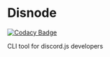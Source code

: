 # Disnode

[![Codacy Badge](https://api.codacy.com/project/badge/Grade/4f6ed3abbced4461a12322b84f537b47)](https://app.codacy.com/gh/Bot-Academia/Disnode?utm_source=github.com&utm_medium=referral&utm_content=Bot-Academia/Disnode&utm_campaign=Badge_Grade_Dashboard)

CLI tool for discord.js developers
